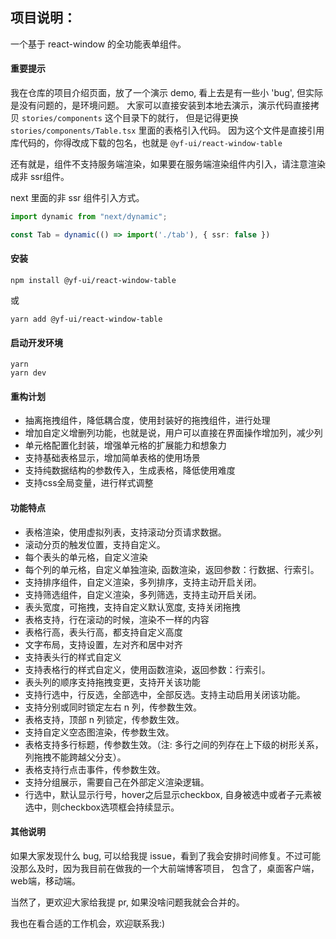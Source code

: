 ## 项目说明：
一个基于 react-window 的全功能表单组件。

#### 重要提示

我在仓库的项目介绍页面，放了一个演示 demo, 看上去是有一些小 'bug', 但实际是没有问题的，是环境问题。
大家可以直接安装到本地去演示，演示代码直接拷贝 `stories/components` 这个目录下的就行，
但是记得更换 `stories/components/Table.tsx` 里面的表格引入代码。
因为这个文件是直接引用库代码的，你得改成下载的包名，也就是 `@yf-ui/react-window-table`

还有就是，组件不支持服务端渲染，如果要在服务端渲染组件内引入，请注意渲染成非 ssr组件。

next 里面的非 ssr 组件引入方式。
```typescript
import dynamic from "next/dynamic";

const Tab = dynamic(() => import('./tab'), { ssr: false })
```


#### 安装

```shell
npm install @yf-ui/react-window-table
```

或

```shell
yarn add @yf-ui/react-window-table
```

#### 启动开发环境

```shell
yarn 
yarn dev
```

#### 重构计划

- 抽离拖拽组件，降低耦合度，使用封装好的拖拽组件，进行处理
- 增加自定义增删列功能，也就是说，用户可以直接在界面操作增加列，减少列
- 单元格配置化封装，增强单元格的扩展能力和想象力
- 支持基础表格显示，增加简单表格的使用场景
- 支持纯数据结构的参数传入，生成表格，降低使用难度
- 支持css全局变量，进行样式调整


#### 功能特点

- 表格渲染，使用虚拟列表，支持滚动分页请求数据。
- 滚动分页的触发位置，支持自定义。
- 每个表头的单元格，自定义渲染
- 每个列的单元格，自定义单独渲染, 函数渲染，返回参数：行数据、行索引。
- 支持排序组件，自定义渲染，多列排序，支持主动开启关闭。
- 支持筛选组件，自定义渲染，多列筛选，支持主动开启关闭。
- 表头宽度，可拖拽，支持自定义默认宽度, 支持关闭拖拽
- 表格支持，行在滚动的时候，渲染不一样的内容
- 表格行高，表头行高，都支持自定义高度
- 文字布局，支持设置，左对齐和居中对齐
- 支持表头行的样式自定义
- 支持表格行的样式自定义，使用函数渲染，返回参数：行索引。
- 表头列的顺序支持拖拽变更，支持开关该功能
- 支持行选中，行反选，全部选中，全部反选。支持主动启用关闭该功能。
- 支持分别或同时锁定左右 n 列，传参数生效。
- 表格支持，顶部 n 列锁定，传参数生效。
- 支持自定义空态图渲染，传参数生效。
- 表格支持多行标题，传参数生效。（注: 多行之间的列存在上下级的树形关系，列拖拽不能跨越父分支）。
- 表格支持行点击事件，传参数生效。
- 支持分组展示，需要自己在外部定义渲染逻辑。
- 行选中，默认显示行号，hover之后显示checkbox, 自身被选中或者子元素被选中，则checkbox选项框会持续显示。

#### 其他说明

如果大家发现什么 bug, 可以给我提 issue，看到了我会安排时间修复。不过可能没那么及时，因为我目前在做我的一个大前端博客项目，
包含了，桌面客户端，web端，移动端。

当然了，更欢迎大家给我提 pr, 如果没啥问题我就会合并的。

我也在看合适的工作机会，欢迎联系我:)
